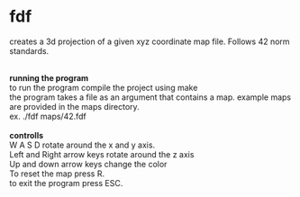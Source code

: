 # fdf
creates a 3d projection of a given xyz coordinate map file. Follows 42 norm standards.
<p>
<br><b>running the program</b><br>
to run the program compile the project using make<br>
the program takes a file as an argument that contains a map. example maps are provided in the maps directory.<br>
ex. ./fdf maps/42.fdf
<br>
<br>
<b>controlls</b><br>
W A S D rotate around the x and y axis.<br>
Left and Right arrow keys rotate around the z axis<br>
Up and down arrow keys change the color<br>
To reset the map press R.<br>
to exit the program press ESC.<br>

</p>
